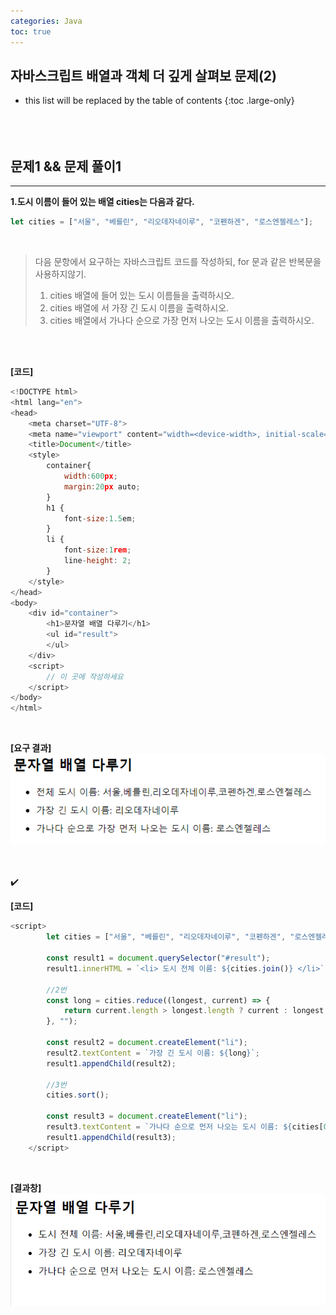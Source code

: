 ```yaml
---
categories: Java
toc: true
---
```


## 자바스크립트 배열과 객체 더 깊게 살펴보 문제(2)
* this list will be replaced by the table of contents
{:toc .large-only}
  <br> 
  <br>
  <br>
  <br>

## 문제1 && 문제 풀이1
___
**1.도시 이름이 들어 있는 배열 cities는 다음과 같다.** 
<br>
```js
let cities = ["서울", "베를린", "리오데자네이루", "코펜하겐", "로스엔젤레스"];
```
<br>

> 다음 문항에서 요구하는 자바스크립트 코드를 작성하되, for 문과 같은 반복문을 사용하지않기. <br>
> 1) cities 배열에 들어 있는 도시 이름들을 출력하시오. <br>
> 2) cities 배열에 서 가장 긴 도시 이름을 출력하시오. <br>
> 3) cities 배열에서 가나다 순으로 가장 먼저 나오는 도시 이름을 출력하시오.

<br>
<br>

**[코드]**
<br>
```js
<!DOCTYPE html>
<html lang="en">
<head>
    <meta charset="UTF-8">
    <meta name="viewport" content="width=<device-width>, initial-scale=1.0">
    <title>Document</title>
    <style>
        container{
            width:600px;
            margin:20px auto;
        }
        h1 {
            font-size:1.5em;
        }
        li {
            font-size:1rem;
            line-height: 2;
        }
    </style>
</head>
<body>
    <div id="container">
        <h1>문자열 배열 다루기</h1>
        <ul id="result">
        </ul>
    </div>
    <script>
        // 이 곳에 작성하세요
    </script>
</body>
</html>
```
<br>

**[요구 결과]**
<br>
![첨부1](https://github.com/YuiLoong/YuiLoong.github.io/blob/master/assets/img/0421_1.png?raw=true)
<br>
<br>
<br>

✔️
<br>

**[코드]**
<br>

```js
<script>
        let cities = ["서울", "베를린", "리오데자네이루", "코펜하겐", "로스엔젤레스"];

        const result1 = document.querySelector("#result");
        result1.innerHTML = `<li> 도시 전체 이름: ${cities.join()} </li>`; //1번

        //2번
        const long = cities.reduce((longest, current) => {
            return current.length > longest.length ? current : longest;
        }, "");

        const result2 = document.createElement("li");
        result2.textContent = `가장 긴 도시 이름: ${long}`;
        result1.appendChild(result2);

        //3번
        cities.sort();
        
        const result3 = document.createElement("li");
        result3.textContent = `가나다 순으로 먼저 나오는 도시 이름: ${cities[0]}`;
        result1.appendChild(result3);
    </script>
```
<br>

**[결과창]**
<br>
![첨부2](https://github.com/YuiLoong/YuiLoong.github.io/blob/master/assets/img/0421_2.png?raw=true)

<br>
